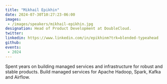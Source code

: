 ```yaml
---
title: "Mikhail Epikhin"
date: 2024-07-30T10:27:23-06:00
images: 
 - /images/speakers/mikhail-epikhin.jpg
designation: Head of Product Development at DoubleCloud. 
twitter: 
linkedin: https://www.linkedin.com/in/epikhinm?trk=blended-typeahead
github: 
events:
 - 2024
---
```


Spent years on building managed services and infrastructure for robust and stable products. Build managed services for Apache Hadoop, Spark, Kafka and Airflow. 



